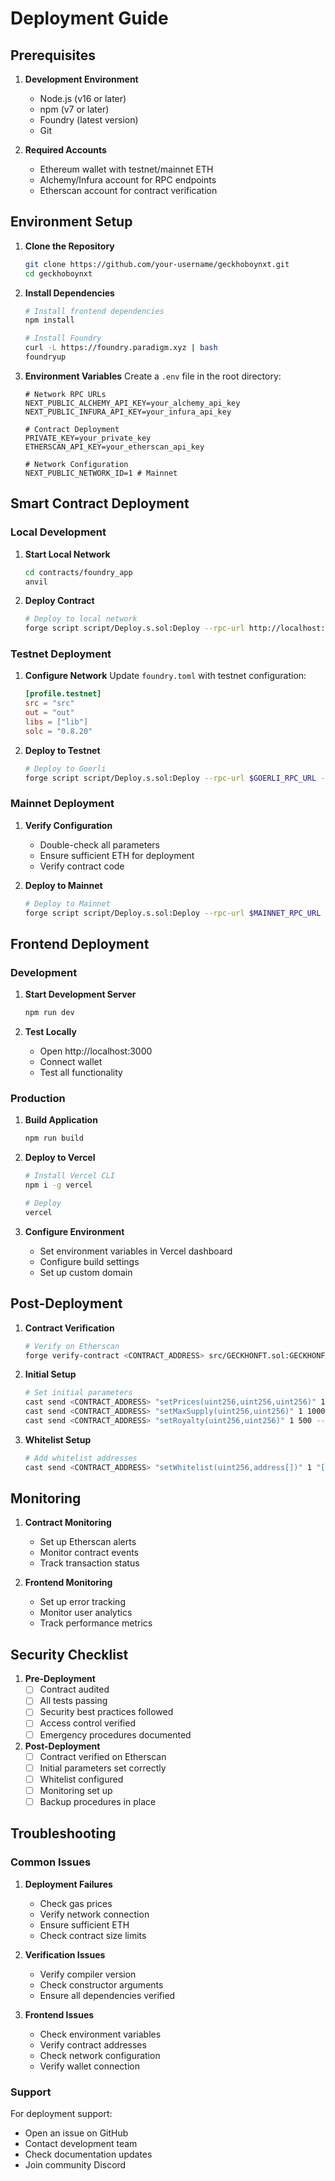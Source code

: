 # Deployment Guide

## Prerequisites

1. **Development Environment**
   - Node.js (v16 or later)
   - npm (v7 or later)
   - Foundry (latest version)
   - Git

2. **Required Accounts**
   - Ethereum wallet with testnet/mainnet ETH
   - Alchemy/Infura account for RPC endpoints
   - Etherscan account for contract verification

## Environment Setup

1. **Clone the Repository**
   ```bash
   git clone https://github.com/your-username/geckhoboynxt.git
   cd geckhoboynxt
   ```

2. **Install Dependencies**
   ```bash
   # Install frontend dependencies
   npm install

   # Install Foundry
   curl -L https://foundry.paradigm.xyz | bash
   foundryup
   ```

3. **Environment Variables**
   Create a `.env` file in the root directory:
   ```env
   # Network RPC URLs
   NEXT_PUBLIC_ALCHEMY_API_KEY=your_alchemy_api_key
   NEXT_PUBLIC_INFURA_API_KEY=your_infura_api_key

   # Contract Deployment
   PRIVATE_KEY=your_private_key
   ETHERSCAN_API_KEY=your_etherscan_api_key

   # Network Configuration
   NEXT_PUBLIC_NETWORK_ID=1 # Mainnet
   ```

## Smart Contract Deployment

### Local Development

1. **Start Local Network**
   ```bash
   cd contracts/foundry_app
   anvil
   ```

2. **Deploy Contract**
   ```bash
   # Deploy to local network
   forge script script/Deploy.s.sol:Deploy --rpc-url http://localhost:8545 --broadcast
   ```

### Testnet Deployment

1. **Configure Network**
   Update `foundry.toml` with testnet configuration:
   ```toml
   [profile.testnet]
   src = "src"
   out = "out"
   libs = ["lib"]
   solc = "0.8.20"
   ```

2. **Deploy to Testnet**
   ```bash
   # Deploy to Goerli
   forge script script/Deploy.s.sol:Deploy --rpc-url $GOERLI_RPC_URL --broadcast --verify
   ```

### Mainnet Deployment

1. **Verify Configuration**
   - Double-check all parameters
   - Ensure sufficient ETH for deployment
   - Verify contract code

2. **Deploy to Mainnet**
   ```bash
   # Deploy to Mainnet
   forge script script/Deploy.s.sol:Deploy --rpc-url $MAINNET_RPC_URL --broadcast --verify
   ```

## Frontend Deployment

### Development

1. **Start Development Server**
   ```bash
   npm run dev
   ```

2. **Test Locally**
   - Open http://localhost:3000
   - Connect wallet
   - Test all functionality

### Production

1. **Build Application**
   ```bash
   npm run build
   ```

2. **Deploy to Vercel**
   ```bash
   # Install Vercel CLI
   npm i -g vercel

   # Deploy
   vercel
   ```

3. **Configure Environment**
   - Set environment variables in Vercel dashboard
   - Configure build settings
   - Set up custom domain

## Post-Deployment

1. **Contract Verification**
   ```bash
   # Verify on Etherscan
   forge verify-contract <CONTRACT_ADDRESS> src/GECKHONFT.sol:GECKHONFT --chain-id 1
   ```

2. **Initial Setup**
   ```bash
   # Set initial parameters
   cast send <CONTRACT_ADDRESS> "setPrices(uint256,uint256,uint256)" 1 100000000000000000 200000000000000000 --rpc-url $MAINNET_RPC_URL
   cast send <CONTRACT_ADDRESS> "setMaxSupply(uint256,uint256)" 1 10000 --rpc-url $MAINNET_RPC_URL
   cast send <CONTRACT_ADDRESS> "setRoyalty(uint256,uint256)" 1 500 --rpc-url $MAINNET_RPC_URL
   ```

3. **Whitelist Setup**
   ```bash
   # Add whitelist addresses
   cast send <CONTRACT_ADDRESS> "setWhitelist(uint256,address[])" 1 "[address1,address2]" --rpc-url $MAINNET_RPC_URL
   ```

## Monitoring

1. **Contract Monitoring**
   - Set up Etherscan alerts
   - Monitor contract events
   - Track transaction status

2. **Frontend Monitoring**
   - Set up error tracking
   - Monitor user analytics
   - Track performance metrics

## Security Checklist

1. **Pre-Deployment**
   - [ ] Contract audited
   - [ ] All tests passing
   - [ ] Security best practices followed
   - [ ] Access control verified
   - [ ] Emergency procedures documented

2. **Post-Deployment**
   - [ ] Contract verified on Etherscan
   - [ ] Initial parameters set correctly
   - [ ] Whitelist configured
   - [ ] Monitoring set up
   - [ ] Backup procedures in place

## Troubleshooting

### Common Issues

1. **Deployment Failures**
   - Check gas prices
   - Verify network connection
   - Ensure sufficient ETH
   - Check contract size limits

2. **Verification Issues**
   - Verify compiler version
   - Check constructor arguments
   - Ensure all dependencies verified

3. **Frontend Issues**
   - Check environment variables
   - Verify contract addresses
   - Check network configuration
   - Verify wallet connection

### Support

For deployment support:
- Open an issue on GitHub
- Contact development team
- Check documentation updates
- Join community Discord 